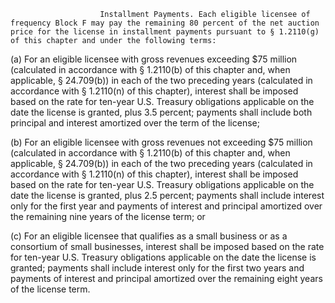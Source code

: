 
                        Installment Payments. Each eligible licensee of frequency Block F may pay the remaining 80 percent of the net auction price for the license in installment payments pursuant to § 1.2110(g) of this chapter and under the following terms:

(a) For an eligible licensee with gross revenues exceeding $75 million (calculated in accordance with § 1.2110(b) of this chapter and, when applicable, § 24.709(b)) in each of the two preceding years (calculated in accordance with § 1.2110(n) of this chapter), interest shall be imposed based on the rate for ten-year U.S. Treasury obligations applicable on the date the license is granted, plus 3.5 percent; payments shall include both principal and interest amortized over the term of the license;

(b) For an eligible licensee with gross revenues not exceeding $75 million (calculated in accordance with § 1.2110(b) of this chapter and, when applicable, § 24.709(b)) in each of the two preceding years (calculated in accordance with § 1.2110(n) of this chapter), interest shall be imposed based on the rate for ten-year U.S. Treasury obligations applicable on the date the license is granted, plus 2.5 percent; payments shall include interest only for the first year and payments of interest and principal amortized over the remaining nine years of the license term; or

(c) For an eligible licensee that qualifies as a small business or as a consortium of small businesses, interest shall be imposed based on the rate for ten-year U.S. Treasury obligations applicable on the date the license is granted; payments shall include interest only for the first two years and payments of interest and principal amortized over the remaining eight years of the license term.

